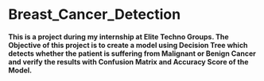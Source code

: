 # Breast_Cancer_Detection
#### This is a project during my internship at Elite Techno Groups. The Objective of this project is to create a model using Decision Tree which detects whether the patient is suffering from Malignant or Benign Cancer and verify the results with Confusion Matrix and Accuracy Score of the Model.
